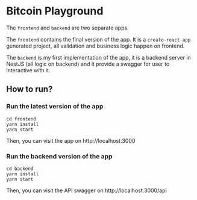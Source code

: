 # Bitcoin Playground

The `frontend` and `backend` are two separate apps.

The `frontend` contains the final version of the app. It is a `create-react-app` generated project, all validation and business logic happen on frontend.

The `backend` is my first implementation of the app, it is a backend server in NestJS (all logic on backend) and it provide a swagger for user to interactive with it.

## How to run?

### Run the latest version of the app

```
cd frontend
yarn install
yarn start
```

Then, you can visit the app on http://localhost:3000

### Run the backend version of the app

```
cd backend
yarn install
yarn start
```

Then, you can visit the API swagger on http://localhost:3000/api

